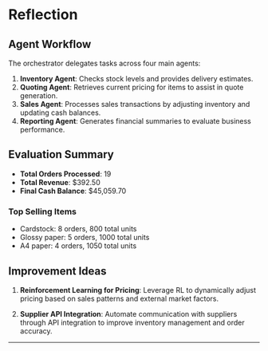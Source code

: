 # Reflection

## Agent Workflow

The orchestrator delegates tasks across four main agents:
1. **Inventory Agent**: Checks stock levels and provides delivery estimates.
2. **Quoting Agent**: Retrieves current pricing for items to assist in quote generation.
3. **Sales Agent**: Processes sales transactions by adjusting inventory and updating cash balances.
4. **Reporting Agent**: Generates financial summaries to evaluate business performance.

## Evaluation Summary

- **Total Orders Processed**: 19
- **Total Revenue**: $392.50
- **Final Cash Balance**: $45,059.70

### Top Selling Items
- Cardstock: 8 orders, 800 total units
- Glossy paper: 5 orders, 1000 total units
- A4 paper: 4 orders, 1050 total units

## Improvement Ideas

1. **Reinforcement Learning for Pricing**: Leverage RL to dynamically adjust pricing based on sales patterns and external market factors.

2. **Supplier API Integration**: Automate communication with suppliers through API integration to improve inventory management and order accuracy.

---
